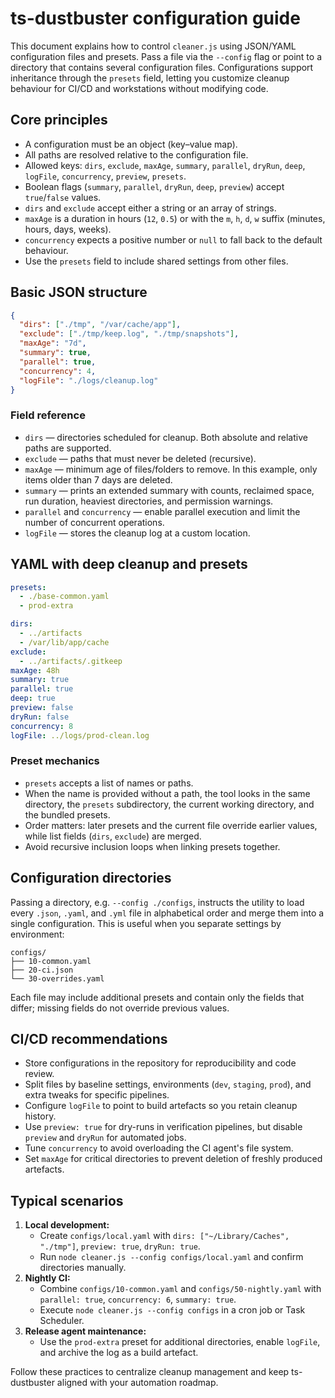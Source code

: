 # ts-dustbuster configuration guide

This document explains how to control `cleaner.js` using JSON/YAML configuration files and presets. Pass a file via the `--config` flag or point to a directory that contains several configuration files. Configurations support inheritance through the `presets` field, letting you customize cleanup behaviour for CI/CD and workstations without modifying code.

## Core principles

- A configuration must be an object (key–value map).
- All paths are resolved relative to the configuration file.
- Allowed keys: `dirs`, `exclude`, `maxAge`, `summary`, `parallel`, `dryRun`, `deep`, `logFile`, `concurrency`, `preview`, `presets`.
- Boolean flags (`summary`, `parallel`, `dryRun`, `deep`, `preview`) accept `true`/`false` values.
- `dirs` and `exclude` accept either a string or an array of strings.
- `maxAge` is a duration in hours (`12`, `0.5`) or with the `m`, `h`, `d`, `w` suffix (minutes, hours, days, weeks).
- `concurrency` expects a positive number or `null` to fall back to the default behaviour.
- Use the `presets` field to include shared settings from other files.

## Basic JSON structure

```json
{
  "dirs": ["./tmp", "/var/cache/app"],
  "exclude": ["./tmp/keep.log", "./tmp/snapshots"],
  "maxAge": "7d",
  "summary": true,
  "parallel": true,
  "concurrency": 4,
  "logFile": "./logs/cleanup.log"
}
```

### Field reference

- `dirs` — directories scheduled for cleanup. Both absolute and relative paths are supported.
- `exclude` — paths that must never be deleted (recursive).
- `maxAge` — minimum age of files/folders to remove. In this example, only items older than 7 days are deleted.
- `summary` — prints an extended summary with counts, reclaimed space, run duration, heaviest directories, and permission warnings.
- `parallel` and `concurrency` — enable parallel execution and limit the number of concurrent operations.
- `logFile` — stores the cleanup log at a custom location.

## YAML with deep cleanup and presets

```yaml
presets:
  - ./base-common.yaml
  - prod-extra

dirs:
  - ../artifacts
  - /var/lib/app/cache
exclude:
  - ../artifacts/.gitkeep
maxAge: 48h
summary: true
parallel: true
deep: true
preview: false
dryRun: false
concurrency: 8
logFile: ../logs/prod-clean.log
```

### Preset mechanics

- `presets` accepts a list of names or paths.
- When the name is provided without a path, the tool looks in the same directory, the `presets` subdirectory, the current working directory, and the bundled presets.
- Order matters: later presets and the current file override earlier values, while list fields (`dirs`, `exclude`) are merged.
- Avoid recursive inclusion loops when linking presets together.

## Configuration directories

Passing a directory, e.g. `--config ./configs`, instructs the utility to load every `.json`, `.yaml`, and `.yml` file in alphabetical order and merge them into a single configuration. This is useful when you separate settings by environment:

```
configs/
├── 10-common.yaml
├── 20-ci.json
└── 30-overrides.yaml
```

Each file may include additional presets and contain only the fields that differ; missing fields do not override previous values.

## CI/CD recommendations

- Store configurations in the repository for reproducibility and code review.
- Split files by baseline settings, environments (`dev`, `staging`, `prod`), and extra tweaks for specific pipelines.
- Configure `logFile` to point to build artefacts so you retain cleanup history.
- Use `preview: true` for dry-runs in verification pipelines, but disable `preview` and `dryRun` for automated jobs.
- Tune `concurrency` to avoid overloading the CI agent's file system.
- Set `maxAge` for critical directories to prevent deletion of freshly produced artefacts.

## Typical scenarios

1. **Local development:**
   - Create `configs/local.yaml` with `dirs: ["~/Library/Caches", "./tmp"]`, `preview: true`, `dryRun: true`.
   - Run `node cleaner.js --config configs/local.yaml` and confirm directories manually.
2. **Nightly CI:**
   - Combine `configs/10-common.yaml` and `configs/50-nightly.yaml` with `parallel: true`, `concurrency: 6`, `summary: true`.
   - Execute `node cleaner.js --config configs` in a cron job or Task Scheduler.
3. **Release agent maintenance:**
   - Use the `prod-extra` preset for additional directories, enable `logFile`, and archive the log as a build artefact.

Follow these practices to centralize cleanup management and keep ts-dustbuster aligned with your automation roadmap.
